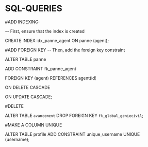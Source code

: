 # SQL-QUERIES

#ADD INDEXING:

-- First, ensure that the index is created 

CREATE INDEX idx_panne_agent ON panne (agent);

#ADD FOREIGN KEY
-- Then, add the foreign key constraint

ALTER TABLE panne

ADD CONSTRAINT fk_panne_agent

FOREIGN KEY (agent) REFERENCES agent(id)

ON DELETE CASCADE

ON UPDATE CASCADE;

#DELETE 

ALTER TABLE `avancement` DROP FOREIGN KEY `fk_global_geniecivil`;

#MAKE A COLUMN UNIQUE

ALTER TABLE profile ADD CONSTRAINT unique_username UNIQUE (username);


